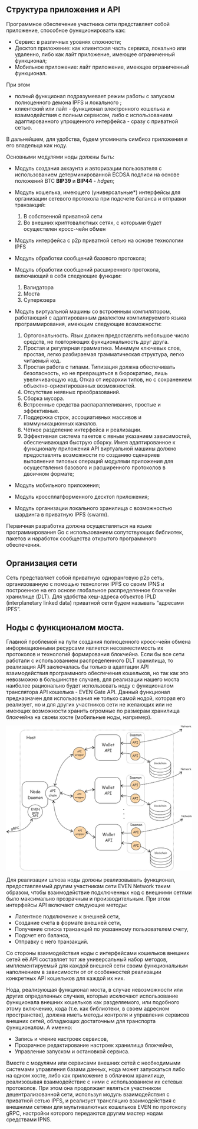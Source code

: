## Структура приложения и API

Программное обеспечение участника сети представляет собой приложение, способное функционировать как:
- Сервис: в различных уровнях сложности;
- Десктоп приложение: как клиентская часть сервиса, локально или удаленно, либо как лайт приложение, имеющее ограниченный функционал;
- Мобильное приложение:  лайт приложение, имеющее ограниченный функционал.

При этом 
- полный функционал подразумевает режим работы с запуском полноценного демона IPFS и локального ;
- клиентский или лайт - функционал электронного кошелька и взаимодействия с полным сервисом, либо с использованием адаптированного упрощенного интерфейса  - сразу с приватной сетью.

В дальнейшем, для удобства,  будем упоминать симбиоз приложения и его владельца как ноду.

Основными модулями ноды должны быть: 
- Модуль создания аккаунта и авторизации пользователя с использованием детерминированной ECDSA подписи на основе положений BTC **BIPЗ9** и **BIP44** - *hdgen*;
- Модуль кошелька, имеющего (универсальные*) интерфейсы для организации сетевого протокола при подсчете баланса и отправки транзакций:
  1. В собственной приватной сети
  2. Во внешних криптовалютных сетях, с которыми будет осуществлен кросс-чейн обмен

- Модуль интерфейса с p2p приватной сетью на основе технологии IPFS
- Модуль обработки сообщений базового протокола;
- Модуль обработки сообщений расширенного протокола, включающий в себя следующие функции:
  1) Валидатора
  2) Моста
  3) Суперюзера

- Модуль виртуальной машины со встроенным компилятором, работающий с адаптированным диалектом компилируемого языка программирования, имеющим следующие возможности:
  1) Ортогональность. Язык должен предоставлять небольшое число средств, не повторяющих функциональность друг друга.
  2) Простая и регулярная грамматика. Минимум ключевых слов, простая, легко разбираемая грамматическая структура, легко читаемый код.
  3) Простая работа с типами. Типизация должна обеспечивать безопасность, но не превращаться в бюрократию, лишь увеличивающую код. Отказ от иерархии типов, но с сохранением объектно-ориентированных возможностей.
  4) Отсутствие неявных преобразований.
  5) Сборка мусора.
  6) Встроенные средства распараллеливания, простые и эффективные.
  7) Поддержка строк, ассоциативных массивов и коммуникационных каналов.
  8) Чёткое разделение интерфейса и реализации.
  9) Эффективная система пакетов с явным указанием зависимостей, обеспечивающая быструю сборку.
  Имея адаптированное к функционалу приложения API виртуальной машины должно предоставлять возможности по созданию сценариев выполнения типовых операций модулями приложения для осуществления базового и расширенного протоколов в двоичном формате;
- Модуль мобильного приложения;
- Модуль кроссплатформенного десктоп приложения;
- Модуль организации локального хранилища с возможностью шардинга в приватную IPFS (swarm).

Первичная разработка должна осуществляться на языке программирования Go с использованием сопутствующих библиотек, пакетов и наработок сообщества открытого программного обеспечения.

## Организация сети

Сеть представляет собой приватную одноранговую p2p сеть, организованную с помощью технологии IPFS со своим IPNS и построенное на его основе глобальное распределенное блокчейн хранилище (DLT). 
Для удобства хеш-адреса объектов IPLD (interplanetary linked data) приватной сети будем называть “адресами IPFS”.

## Ноды с функционалом моста.

Главной проблемой на пути создания полноценного кросс-чейн обмена информационными ресурсами является несовместимость их протоколов и технологий формирования блокчейна. Если бы все сети работали с использованием распределенного DLT хранилища, то реализация API заключалась бы только в адаптации API взаимодействия программного обеспечения кошельков, но так как это невозможно в большинстве случаев, для реализации нашего моста наиболее рационально будет использовать ноду с функционалом транслятора API кошелька - EVEN Gate API. Данный функционал предназначен для использования не только самой нодой, которая его реализует,  но и для других участников сети не желающих  или не имеющих возможности хранить огромные по размерам хранилища блокчейна на своем хосте (мобильные ноды, например).

![Screenshot](_images/Full.Node.jpg)

Для реализации шлюза ноды должны реализовывать функционал, предоставляемый другим участникам сети EVEN Network таким образом, чтобы взаимодействие подключенных нод с внешними сетями было максимально  прозрачным и производительным. При этом интерфейсы API включают следующие методы:
* Латентное  подключение к внешней сети,
* Создание счета в формате внешней сети,
* Получение списка транзакций по указанному пользователем счету,
* Подсчет его баланса,
* Отправку с него транзакций.

Со стороны взаимодействия ноды с интерфейсами кошельков внешних сетей её API составляет тот же универсальный набор методов, имплементируемый для каждой внешней сети своим функциональным наполнением в зависимости от от особенностей реализации конкретных API кошельков для каждой их них.

Нода, реализующая функционал моста, в случае невозможности или других определенных случаев, которые исключают использование функционала внешних кошельков как разделяемого, или подобного этому включению, кода (т.е. как библиотеки, в своем адресном пространстве), должна иметь методы  контроля и управления сервисов внешних сетей, обладающих достаточным для транспорта функционалом. А именно:
* Запись и чтение настроек сервисов,
* Прозрачное редактирование настроек хранилища блокчейна,
* Управление запуском и остановкой сервиса.

Вместе с модулями или сервисами внешних сетей с необходимыми системами управления базами данных, нода может запускаться либо на одном хосте, либо как приложение в облачном хранилище, реализовывая взаимодействие с ними  с использованием их сетевых протоколов.  При этом она продолжает являться участником децентрализованной сети, используя модуль взаимодействия с приватной сетью IPFS, и реализует трансляцию взаимодействия с внешними сетями для мультивалютных кошельков EVEN по протоколу gRPC, настройки которого передаются другим мастер нодам средствами IPNS.

